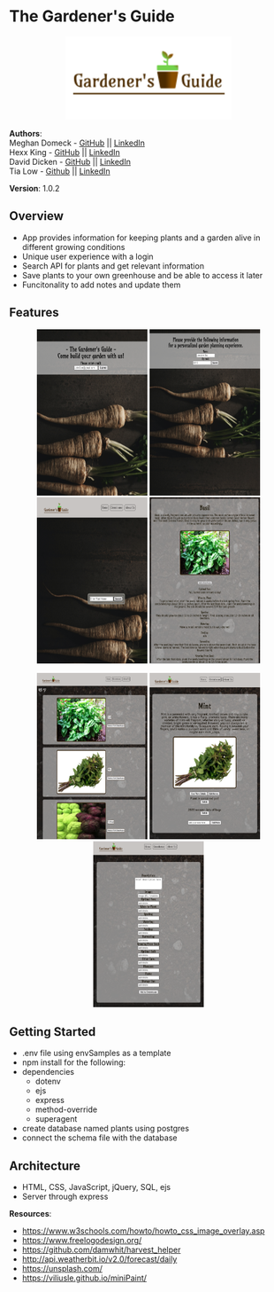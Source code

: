 # The Gardener's Guide

<p align='center'>
  <img width='300' height='150' src='./public/img/logo.png'>
</p>

**Authors**:    
Meghan Domeck - [GitHub](https://github.com/mdomeck) || [LinkedIn](https://www.linkedin.com/in/meghan-domeck/)   
Hexx King - [GitHub](https://github.com/HexxKing) || [LinkedIn](https://www.linkedin.com/in/hexx-king/)   
David Dicken - [GitHub](https://github.com/daviddicken) || [LinkedIn](https://www.linkedin.com/in/david-dicken/)    
Tia Low - [Github](https://github.com/TiaLow) || [LinkedIn](https://www.linkedin.com/in/tia-low/)   

**Version**: 1.0.2 

## Overview
- App provides information for keeping plants and a garden alive in different growing conditions
- Unique user experience with a login
- Search API for plants and get relevant information
- Save plants to your own greenhouse and be able to access it later
- Funcitonality to add notes and update them

## Features

<p align="center">
<img alt="Login page" width="200" height="300" src='./public/img/login.png'>
<img alt="New user page" width="200" height="300" src='./public/img/new-user.png'>
<img alt="Search page" width="200" height="300" src='./public/img/search.png'>
<img alt="Result page" width="200" height="300" src='./public/img/result.png'>

</p>

<p align="center">
<img alt="Greenhouse collection page" width="200" height="300" src='./public/img/greenhouse.png'>
<img alt="Notes page" width="200" height="300" src='./public/img/notes.png'>
<img alt="Create a plant page" width="200" height="300" src='./public/img/create.png'>
</p>

## Getting Started
- .env file using envSamples as a template
- npm install for the following:
- dependencies
  - dotenv
  - ejs
  - express
  - method-override
  - superagent
- create database named plants using postgres
- connect the schema file with the database

## Architecture
- HTML, CSS, JavaScript, jQuery, SQL, ejs
- Server through express

**Resources**:
- https://www.w3schools.com/howto/howto_css_image_overlay.asp
- https://www.freelogodesign.org/
- https://github.com/damwhit/harvest_helper
- http://api.weatherbit.io/v2.0/forecast/daily
- https://unsplash.com/  
- https://viliusle.github.io/miniPaint/